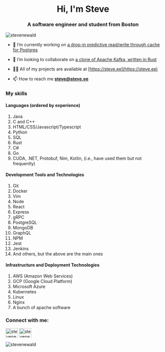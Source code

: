 <h1 align="center">Hi, I'm Steve</h1>
<h3 align="center">A software engineer and student from Boston</h3>

<p align="left"> <img src="https://komarev.com/ghpvc/?username=stevenewald&label=Profile%20views&color=0e75b6&style=flat" alt="stevenewald" /> </p>

- 🔭 I’m currently working on [a drop-in predictive read/write through cache for Postgres](https://github.com/stevenewald/cascade)

- 🤝 I’m looking to collaborate on [a clone of Apache Kafka, written in Rust](https://github.com/stevenewald/lattice)

- 👨‍💻 All of my projects are available at [https://steve.ee](https://steve.ee)

- 📫 How to reach me **steve@steve.ee**

<h3 align="left">My skills
  <h4>Languages (ordered by experience)</h4>
  <ol style="list-style-type: decimal;">
    <li>Java</li>
    <li>C and C++</li>
    <li>HTML/CSS/Javascript/Typescript</li>
    <li>Python</li>
    <li>SQL</li>
    <li>Rust</li>
    <li>C#</li>
    <li>Go</li>
    <li>CUDA, .NET, Protobuf, Nim, Kotlin, (i.e., have used them but not frequently)</li>
  </ol>
  <h4>Development Tools and Technologies</h4>
  <ul style="list-style-type: desc">
    <li>Git</li>
    <li>Docker</li>
    <li>Vim</li>
    <li>Node</li>
    <li>React</li>
    <li>Express</li>
    <li>gRPC</li>
    <li>PostgreSQL</li>
    <li>MongoDB</li>
    <li>GraphQL</li>
    <li>NPM</li>
    <li>Jest</li>
    <li>Jenkins</li>
    <li>And others, but the above are the main ones</li>
  </ul>
  <h4>Infrastructure and Deployment Technologies</h4>
  <ul style="list-style-type: desc">
    <li>AWS (Amazon Web Services)</li>
    <li>GCP (Google Cloud Platform)</li>
    <li>Microsoft Azure</li>
    <li>Kubernetes</li>
    <li>Linux</li>
    <li>Nginx</li>
    <li>A bunch of apache software</li>
  </ul>
</h3>

<h3 align="left">Connect with me:</h3>
<p align="left">
<a href="https://linkedin.com/in/stevenewald" target="blank"><img align="center" src="https://raw.githubusercontent.com/rahuldkjain/github-profile-readme-generator/master/src/images/icons/Social/linked-in-alt.svg" alt="stevenewald" height="30" width="40" /></a>
<a href="https://www.leetcode.com/stevenewald" target="blank"><img align="center" src="https://raw.githubusercontent.com/rahuldkjain/github-profile-readme-generator/master/src/images/icons/Social/leet-code.svg" alt="stevenewald" height="30" width="40" /></a>
</p>


<p><img align="center" src="https://github-readme-stats.vercel.app/api/top-langs?username=stevenewald&show_icons=true&locale=en&layout=compact" alt="stevenewald" /></p>
<p><img align="center" style="display:none" width=0 height=0 src="https://leetcard.jacoblin.cool/stevenewald?ext=heatmap?cache=0"/></p>
